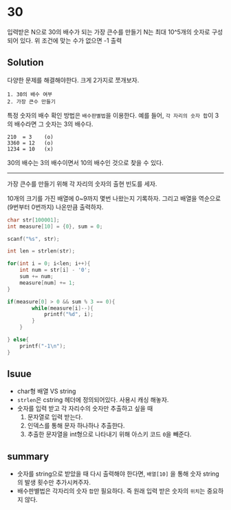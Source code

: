 # 30

입력받은 N으로 30의 배수가 되는 가장 큰수를 만들기
N는 최대 10^5개의 숫자로 구성되어 있다. 위 조건에 맞는 수가 없으면 -1 출력

## Solution

다양한 문제를 해결해야한다. 크게 2가지로 쪼개보자.

    1. 30의 배수 여부
    2. 가장 큰수 만들기

특정 숫자의 배수 확인 방법은 `배수판별법`을 이용한다.
예를 들어, `각 자리의 숫자 합`이 3의 배수라면 그 숫자는 3의 배수다.

```
210  = 3    (o)
3360 = 12   (o)
1234 = 10   (x)
```

30의 배수는 3의 배수이면서 10의 배수인 것으로 찾을 수 있다.

---

가장 큰수를 만들기 위해
각 자리의 숫자의 출현 빈도를 세자.

10개의 크기를 가진 배열에 0~9까지 몇번 나왔는지 기록하자.
그리고 배열을 역순으로(9번부터 0번까지) 나온만큼 출력하자.

```C
char str[100001];
int measure[10] = {0}, sum = 0;

scanf("%s", str);

int len = strlen(str);

for(int i = 0; i<len; i++){
    int num = str[i] - '0';
    sum += num;
    measure[num] += 1;
}

if(measure[0] > 0 && sum % 3 == 0){
        while(measure[i]--){
            printf("%d", i);
        }
    }

} else{
    printf("-1\n");
}
```

## Isuue

- char형 배열 VS string
- `strlen`은 cstring 헤더에 정의되어있다. 사용시 캐싱 해놓자.
- 숫자를 입력 받고 각 자리수의 숫자만 추출하고 싶을 때
    1. 문자열로 입력 받는다.
    2. 인덱스를 통해 문자 하나하나 추출한다.
    3. 추출한 문자열을 int형으로 나타내기 위해 아스키 코드 `0`을 빼준다.

## summary

- 숫자를 string으로 받았을 때 다시 출력해야 한다면, `배열[10]` 을 통해 숫자 string의 발생 횟수만 추가시켜주자.
- 배수판별법은 각자리의 숫자 `합`만 필요하다. 즉 원래 입력 받은 숫자의 `위치`는 중요하지 않다.

